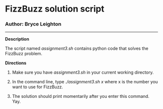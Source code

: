 # FizzBuzz solution script
### Author: Bryce Leighton

---

**Description**

The script named *assignment3.sh* contains python code that solves the FizzBuzz problem.

**Directions**

1. Make sure you have *assignment3.sh* in your current working directory.

2. In the command line, type *./assignment3.sh x* where x is the number you want to use for FizzBuzz.

3. The solution should print momentarily after you enter this command. Yay.

